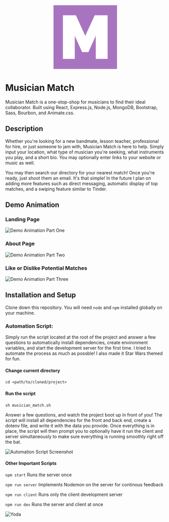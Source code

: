 <div align="center" margin-bottom="20px">
    <img src="client/src/assets/images/mm_logo.png" alt="Logo" width="200" />
</div>

# Musician Match

Musician Match is a one-stop-shop for musicians to find their ideal collaborator. Built using React, Express.js, Node.js, MongoDB, Bootstrap, Sass, Bourbon, and Animate.css.

## Description

Whether you're looking for a new bandmate, lesson teacher, professional for hire, or just someone to jam with, Musician Match is here to help. Simply input your location, what type of musician you're seeking, what instruments you play, and a short bio. You may optionally enter links to your website or music as well.

You may then search our directory for your nearest match! Once you're ready, just shoot them an email. It's that simple! In the future I plan on adding more features such as direct messaging, automatic display of top matches, and a swiping feature similar to Tinder.

## Demo Animation

### Landing Page

![Demo Animation Part One](../assets/gifs/mm_loginReg.gif?raw=true)

### About Page

![Demo Animation Part Two](../assets/gifs/mm_about.gif?raw=true)

### Like or Dislike Potential Matches

![Demo Animation Part Three](../assets/gifs/mm_matchCard.gif?raw=true)

## Installation and Setup

Clone down this repository. You will need `node` and `npm` installed globally on your machine.

### Automation Script:

Simply run the script located at the root of the project and answer a few questions to automatically install dependencies, create environment variables, and start the development server for the first time. I tried to automate the process as much as possble! I also made it Star Wars themed for fun.

#### Change current directory

`cd <path/to/cloned/project>`

#### Run the script

`sh musician_match.sh`

Answer a few questions, and watch the project boot up in front of you! The script will install all dependencies for the front and back end, create a dotenv file, and write it with the data you provide. Once everything is in place, the script will then prompt you to optionally have it run the client and server simultaneously to make sure everything is running smoothly right off the bat.

![Automation Script Screenshot](../assets/images/script_1.png?raw=true)

#### Other Important Scripts

`npm start`
Runs the server once

`npm run server`
Implements Nodemon on the server for continous feedback

`npm run client`
Runs only the client development server

`npm run dev`
Runs the server and client at once

![Yoda](../assets/images/yoda.png?raw=true)
